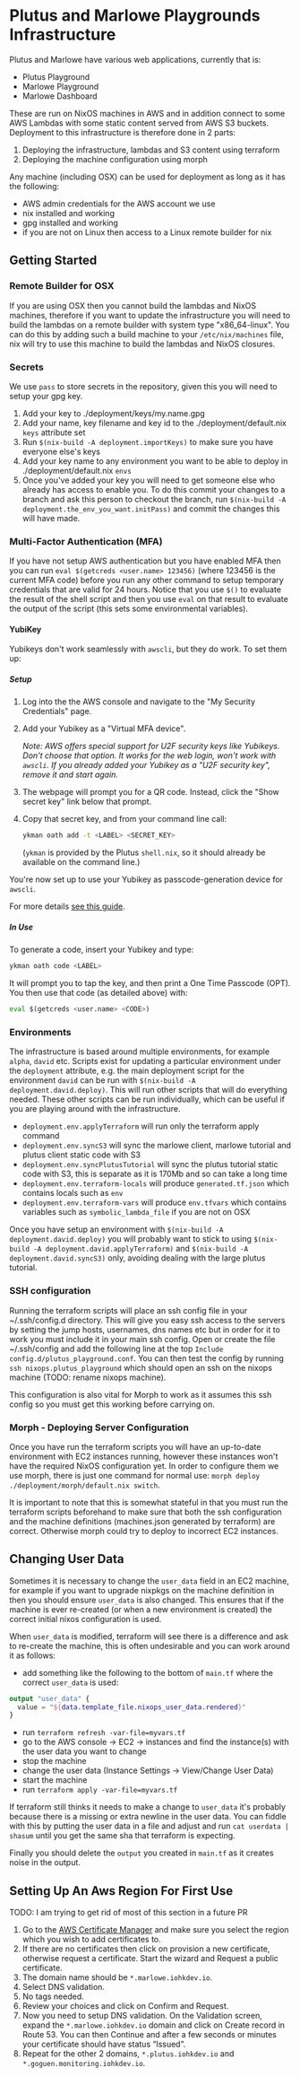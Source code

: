 # Plutus and Marlowe Playgrounds Infrastructure

Plutus and Marlowe have various web applications, currently that is:
* Plutus Playground
* Marlowe Playground
* Marlowe Dashboard

These are run on NixOS machines in AWS and in addition connect to some AWS Lambdas with some static content served from AWS S3 buckets. Deployment to this infrastructure is therefore done in 2 parts:
1. Deploying the infrastructure, lambdas and S3 content using terraform
2. Deploying the machine configuration using morph

Any machine (including OSX) can be used for deployment as long as it has the following:
* AWS admin credentials for the AWS account we use
* nix installed and working
* gpg installed and working
* if you are not on Linux then access to a Linux remote builder for nix

## Getting Started

### Remote Builder for OSX
If you are using OSX then you cannot build the lambdas and NixOS machines, therefore if you want to update the infrastructure you will need to build the lambdas on a remote builder with system type "x86_64-linux". You can do this by adding such a build machine to your `/etc/nix/machines` file, nix will try to use this machine to build the lambdas and NixOS closures.

### Secrets
We use `pass` to store secrets in the repository, given this you will need to setup your gpg key.
1. Add your key to ./deployment/keys/my.name.gpg
2. Add your name, key filename and key id to the ./deployment/default.nix `keys` attribute set
3. Run `$(nix-build -A deployment.importKeys)` to make sure you have everyone else's keys
4. Add your key name to any environment you want to be able to deploy in ./deployment/default.nix `envs`
4. Once you've added your key you will need to get someone else who already has access to enable you. To do this commit your changes to a branch and ask this person to checkout the branch, run `$(nix-build -A deployment.the_env_you_want.initPass)` and commit the changes this will have made.

### Multi-Factor Authentication (MFA)

If you have not setup AWS authentication but you have enabled MFA then you can run `eval $(getcreds <user.name> 123456)` (where 123456 is the current MFA code) before you run any other command to setup temporary credentials that are valid for 24 hours. Notice that you use `$()` to evaluate the result of the shell script and then you use `eval` on that result to evaluate the output of the script (this sets some environmental variables).


#### YubiKey

Yubikeys don't work seamlessly with `awscli`, but they do work. To set them up:

##### Setup

1. Log into the the AWS console and navigate to the "My Security Credentials" page.
2. Add your Yubikey as a "Virtual MFA device".

    _Note: AWS offers special support for U2F security keys like Yubikeys. Don't choose that option. It works for the web login, won't work with `awscli`. If you already added your Yubikey as a "U2F security key", remove it and start again._

3. The webpage will prompt you for a QR code. Instead, click the "Show secret key" link below that prompt.
4. Copy that secret key, and from your command line call:

    ```sh
    ykman oath add -t <LABEL> <SECRET_KEY>
    ```

    (`ykman` is provided by the Plutus `shell.nix`, so it should already be available on the command line.)

You're now set up to use your Yubikey as passcode-generation device for `awscli`.

For more details [see this guide](https://scalesec.com/blog/why-your-yubikey-wont-work-with-aws-cli/).

##### In Use

To generate a code, insert your Yubikey and type:

```sh
ykman oath code <LABEL>
```

It will prompt you to tap the key, and then print a One Time Passcode (OPT). You then use that code (as detailed above) with:

``` sh
eval $(getcreds <user.name> <CODE>)
```

### Environments
The infrastructure is based around multiple environments, for example `alpha`, `david` etc. Scripts exist for updating a particular environment under the `deployment` attribute, e.g. the main deployment script for the environment `david` can be run with `$(nix-build -A deployment.david.deploy)`. This will run other scripts that will do everything needed. These other scripts can be run individually, which can be useful if you are playing around with the infrastructure.

* `deployment.env.applyTerraform` will run only the terraform apply command
* `deployment.env.syncS3` will sync the marlowe client, marlowe tutorial and plutus client static code with S3
* `deployment.env.syncPlutusTutorial` will sync the plutus tutorial static code with S3, this is separate as it is 170Mb and so can take a long time
* `deployment.env.terraform-locals` will produce `generated.tf.json` which contains locals such as `env`
* `deployment.env.terraform-vars` will produce `env.tfvars` which contains variables such as `symbolic_lambda_file` if you are not on OSX

Once you have setup an environment with `$(nix-build -A deployment.david.deploy)` you will probably want to stick to using `$(nix-build -A deployment.david.applyTerraform)` and `$(nix-build -A deployment.david.syncS3)` only, avoiding dealing with the large plutus tutorial.

### SSH configuration
Running the terraform scripts will place an ssh config file in your ~/.ssh/config.d directory. This will give you easy ssh access to the servers by setting the jump hosts, usernames, dns names etc but in order for it to work you must include it in your main ssh config. Open or create the file ~/.ssh/config and add the following line at the top `Include config.d/plutus_playground.conf`. You can then test the config by running `ssh nixops.plutus_playground` which should open an ssh on the nixops machine (TODO: rename nixops machine).

This configuration is also vital for Morph to work as it assumes this ssh config so you must get this working before carrying on.

### Morph - Deploying Server Configuration
Once you have run the terraform scripts you will have an up-to-date environment with EC2 instances running, however these instances won't have the required NixOS configuration yet. In order to configure them we use morph, there is just one command for normal use: `morph deploy ./deployment/morph/default.nix switch`.

It is important to note that this is somewhat stateful in that you must run the terraform scripts beforehand to make sure that both the ssh configuration and the machine definitions (machines.json generated by terraform) are correct. Otherwise morph could try to deploy to incorrect EC2 instances.

## Changing User Data

Sometimes it is necessary to change the `user_data` field in an EC2 machine, for example if you want to upgrade nixpkgs on the machine definition in then you should ensure `user_data` is also changed. This ensures that if the machine is ever re-created (or when a new environment is created) the correct initial nixos configuration is used.

When `user_data` is modified, terraform will see there is a difference and ask to re-create the machine, this is often undesirable and you can work around it as follows:

* add something like the following to the bottom of `main.tf` where the correct `user_data` is used:

```terraform
output "user_data" {
  value = "${data.template_file.nixops_user_data.rendered}"
}
```

* run `terraform refresh -var-file=myvars.tf`
* go to the AWS console -> EC2 -> instances and find the instance(s) with the user data you want to change
* stop the machine
* change the user data (Instance Settings -> View/Change User Data)
* start the machine
* run `terraform apply -var-file=myvars.tf`

If terraform still thinks it needs to make a change to `user_data` it's probably because there is a missing or extra newline in the user data. You can fiddle with this by putting the user data in a file and adjust and run `cat userdata | shasum` until you get the same sha that terraform is expecting.

Finally you should delete the `output` you created in `main.tf` as it creates noise in the output.

## Setting Up An Aws Region For First Use

TODO: I am trying to get rid of most of this section in a future PR

1. Go to the [AWS Certificate Manager](https://eu-west-2.console.aws.amazon.com/acm/home) and make sure you select the region which you wish to add certificates to.
2. If there are no certificates then click on provision a new certificate, otherwise request a certificate. Start the wizard and Request a public certificate.
3. The domain name should be `*.marlowe.iohkdev.io`.
4. Select DNS validation.
5. No tags needed.
6. Review your choices and click on Confirm and Request.
7. Now you need to setup DNS validation. On the Validation screen, expand the `*.marlowe.iohkdev.io` domain and click on Create record in Route 53. You can then Continue and after a few seconds or minutes your certificate should have status “Issued”.
8. Repeat for the other 2 domains, `*.plutus.iohkdev.io` and `*.goguen.monitoring.iohkdev.io`.
